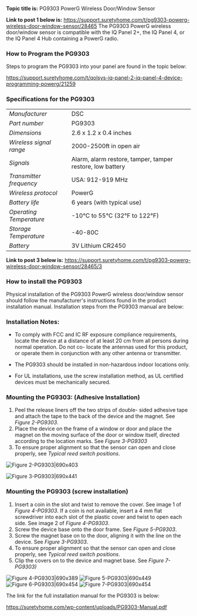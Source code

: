 **Topic title is:** PG9303 PowerG Wireless Door/Window Sensor

**Link to post 1 below is:** https://support.suretyhome.com/t/pg9303-powerg-wireless-door-window-sensor/28465
The PG9303 PowerG wireless door/window sensor is compatible with the IQ Panel 2+, the IQ Panel 4, or the IQ Panel 4 Hub containing a PowerG radio. 

### **How to Program the PG9303**

Steps to program the PG9303 into your panel are found in the topic below:

https://support.suretyhome.com/t/qolsys-iq-panel-2-iq-panel-4-device-programming-powerg/21259

### **Specifications for the PG9303**


|||
|---|---|
*Manufacturer* | DSC
*Part number*| PG9303
*Dimensions*| 2.6 x 1.2 x 0.4 inches
*Wireless signal range*|2000-2500ft in open air
*Signals*| Alarm, alarm restore, tamper, tamper restore, low battery
*Transmitter frequency*|USA: 912-919 MHz
*Wireless protocol*| PowerG
*Battery life*|6 years (with typical use)
*Operating Temperature*|-10°C to 55°C (32°F to 122°F)
*Storage Temperature*|-40-80C
*Battery*|3V Lithium CR2450

**Link to post 3 below is:** https://support.suretyhome.com/t/pg9303-powerg-wireless-door-window-sensor/28465/3
### **How to install the PG9303**

Physical installation of the PG9303 PowerG wireless door/window sensor should follow the manufacturer's instructions found in the product installation manual. Installation steps from the PG9303 manual are below:


### **Installation Notes**:
* To comply with FCC and IC RF exposure compliance requirements, locate the device at a distance of at least 20 cm from all persons during normal operation. Do not co- locate the antennas used for this product, or operate them in conjunction with any other antenna or transmitter.

* The PG9303 should be installed in non-hazardous indoor locations only.

* For UL installations, use the screw installation method, as UL certified devices must be mechanically secured.

### **Mounting the PG9303:** (Adhesive Installation)

1. Peel the release liners off the two strips of double- sided adhesive tape and attach the tape to the back of the device and the magnet. See *Figure 2-PG9303*.
2. Place the device on the frame of a window or door and place the magnet on the moving surface of the door or window itself, directed according to the location marks. See *Figure 3-PG9303*
3. To ensure proper alignment so that the sensor can open and close properly, see *Typical reed switch positions*. 

![Figure 2-PG9303|690x403](upload://8EJe65VbtcNCFNpnLoOTd42Xv37.png)

![Figure 3-PG9303|690x441](upload://a9LhS8zfWwI6RP7B6f0c5kbduMN.png)


### **Mounting the PG9303** (screw installation)

1. Insert a coin in the slot and twist to remove the cover. See image 1 of *Figure 4-PG9303*. If a coin is not available, insert a 4 mm flat screwdriver into each slot of the plastic cover and twist to open each side. See image 2 of *Figure 4-PG9303*.
2. Screw the device base onto the door frame. See *Figure 5-PG9303*.
3. Screw the magnet base on to the door, aligning it with the line on the device. See *Figure 3-PG9303*.
4. To ensure proper alignment so that the sensor can open and close properly, see *Typical reed switch positions*. 
5. Clip the covers on to the device and magnet base. See *Figure 7-PG9303)*

![Figure 4-PG9303|690x389](upload://sfGRjqZHy7W0xmjIAX9Eg3fjgZu.png)
![Figure 5-PG9303|690x449](upload://vYB94YZyX9I9s64ZIWZZ7HxJVrD.png)
![Figure 6-PG9303|690x454](upload://bgThcKYRz4OaGhLXK8Bm8cLZwnL.png)
![Figure 7-PG9303|690x454](upload://s9H4nOGbrw5f0PKCsLR721dN0zA.png)


The link for the full installation manual for the PG9303 is below:

https://suretyhome.com/wp-content/uploads/PG9303-Manual.pdf